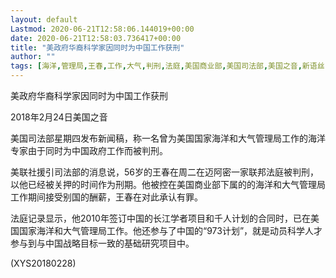 ```yaml
---
layout: default
Lastmod: 2020-06-21T12:58:06.144019+00:00
date: 2020-06-21T12:58:03.736417+00:00
title: "美政府华裔科学家因同时为中国工作获刑"
author: ""
tags: [海洋,管理局,王春,工作,大气,判刑,法庭,美国商业部,美国司法部,美国之音,新语丝]
---
```


美政府华裔科学家因同时为中国工作获刑

2018年2月24日美国之音

美国司法部星期四发布新闻稿，称一名曾为美国国家海洋和大气管理局工作的海洋专家由于同时为中国政府工作而被判刑。

美联社援引司法部的消息说，56岁的王春在周二在迈阿密一家联邦法庭被判刑，以他已经被关押的时间作为刑期。他被控在美国商业部下属的的海洋和大气管理局工作期间接受别国的酬薪，王春在对此承认有罪。

法庭记录显示，他2010年签订中国的长江学者项目和千人计划的合同时，已在美国国家海洋和大气管理局工作。他还参与了中国的“973计划”，就是动员科学人才参与到与中国战略目标一致的基础研究项目中。

(XYS20180228)

